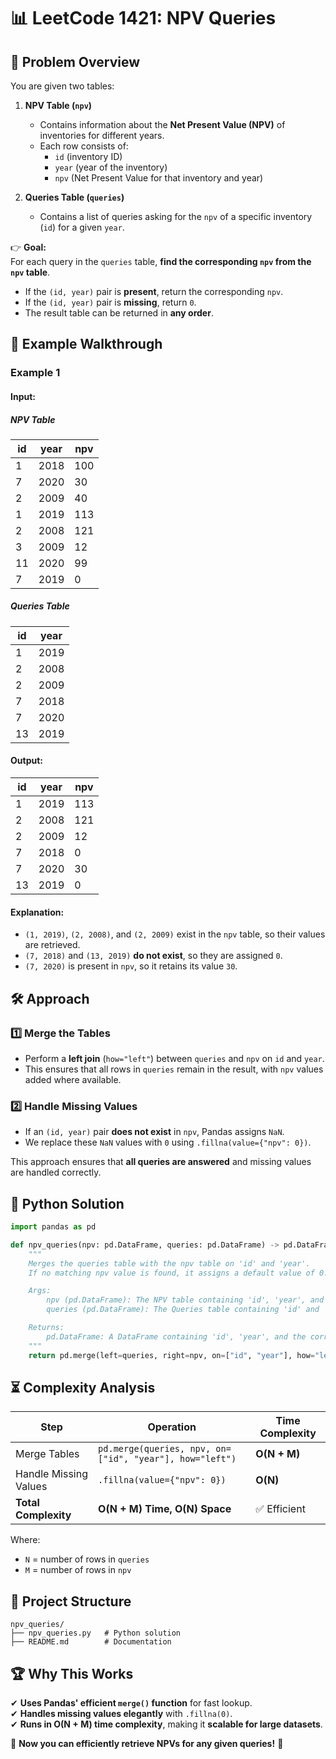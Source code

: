# 📊 **LeetCode 1421: NPV Queries**  

## 📌 **Problem Overview**  
You are given two tables:  

1. **NPV Table (`npv`)**  
   - Contains information about the **Net Present Value (NPV)** of inventories for different years.
   - Each row consists of:
     - `id` (inventory ID)
     - `year` (year of the inventory)
     - `npv` (Net Present Value for that inventory and year)

2. **Queries Table (`queries`)**  
   - Contains a list of queries asking for the `npv` of a specific inventory (`id`) for a given `year`.

👉 **Goal:**  
For each query in the `queries` table, **find the corresponding `npv` from the `npv` table**.  
- If the `(id, year)` pair is **present**, return the corresponding `npv`.  
- If the `(id, year)` pair is **missing**, return `0`.  
- The result table can be returned in **any order**.  

## 🎯 **Example Walkthrough**  

### **Example 1**  

#### **Input:**  

##### **NPV Table**  
| id | year | npv  |
|----|------|------|
| 1  | 2018 | 100  |
| 7  | 2020 | 30   |
| 2  | 2009 | 40   |
| 1  | 2019 | 113  |
| 2  | 2008 | 121  |
| 3  | 2009 | 12   |
| 11 | 2020 | 99   |
| 7  | 2019 | 0    |

##### **Queries Table**  
| id | year |
|----|------|
| 1  | 2019 |
| 2  | 2008 |
| 2  | 2009 |
| 7  | 2018 |
| 7  | 2020 |
| 13 | 2019 |

#### **Output:**  
| id | year | npv  |
|----|------|------|
| 1  | 2019 | 113  |
| 2  | 2008 | 121  |
| 2  | 2009 | 12   |
| 7  | 2018 | 0    |
| 7  | 2020 | 30   |
| 13 | 2019 | 0    |

#### **Explanation:**  
- `(1, 2019)`, `(2, 2008)`, and `(2, 2009)` exist in the `npv` table, so their values are retrieved.  
- `(7, 2018)` and `(13, 2019)` **do not exist**, so they are assigned `0`.  
- `(7, 2020)` is present in `npv`, so it retains its value `30`.  

## 🛠 **Approach**  

### **1️⃣ Merge the Tables**  
- Perform a **left join** (`how="left"`) between `queries` and `npv` on `id` and `year`.  
- This ensures that all rows in `queries` remain in the result, with `npv` values added where available.  

### **2️⃣ Handle Missing Values**  
- If an `(id, year)` pair **does not exist** in `npv`, Pandas assigns `NaN`.  
- We replace these `NaN` values with `0` using `.fillna(value={"npv": 0})`.  

This approach ensures that **all queries are answered** and missing values are handled correctly.

## 🚀 **Python Solution**  

```python
import pandas as pd

def npv_queries(npv: pd.DataFrame, queries: pd.DataFrame) -> pd.DataFrame:
    """
    Merges the queries table with the npv table on 'id' and 'year'.
    If no matching npv value is found, it assigns a default value of 0.

    Args:
        npv (pd.DataFrame): The NPV table containing 'id', 'year', and 'npv'.
        queries (pd.DataFrame): The Queries table containing 'id' and 'year'.

    Returns:
        pd.DataFrame: A DataFrame containing 'id', 'year', and the corresponding 'npv'.
    """
    return pd.merge(left=queries, right=npv, on=["id", "year"], how="left").fillna(value={"npv": 0})
```

## ⏳ **Complexity Analysis**  

| Step | Operation | Time Complexity |
|------|------------|----------------|
| Merge Tables | `pd.merge(queries, npv, on=["id", "year"], how="left")` | **O(N + M)** |
| Handle Missing Values | `.fillna(value={"npv": 0})` | **O(N)** |
| **Total Complexity** | **O(N + M) Time, O(N) Space** | ✅ Efficient |

Where:  
- `N` = number of rows in `queries`  
- `M` = number of rows in `npv`  

## 📁 **Project Structure**  

```
npv_queries/
├── npv_queries.py   # Python solution
├── README.md        # Documentation
```

## 🏆 **Why This Works**  

✔ **Uses Pandas' efficient `merge()` function** for fast lookup.  
✔ **Handles missing values elegantly** with `.fillna(0)`.  
✔ **Runs in O(N + M) time complexity**, making it **scalable for large datasets**.  

🚀 **Now you can efficiently retrieve NPVs for any given queries!** 🎯  
